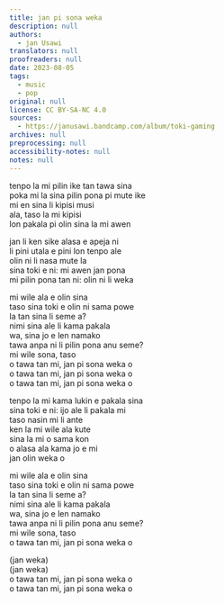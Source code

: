 ```yaml
---
title: jan pi sona weka
description: null
authors:
  - jan Usawi
translators: null
proofreaders: null
date: 2023-08-05
tags:
  - music
  - pop
original: null
license: CC BY-SA-NC 4.0
sources:
  - https://janusawi.bandcamp.com/album/toki-gaming
archives: null
preprocessing: null
accessibility-notes: null
notes: null
---
```


tenpo la mi pilin ike tan tawa sina   \
poka mi la sina pilin pona pi mute ike   \
mi en sina li kipisi musi  \
ala, taso la mi kipisi  \
lon pakala pi olin sina la mi awen 

jan li ken sike alasa e apeja ni  \
li pini utala e pini lon tenpo ale  \
olin ni li nasa mute la  \
sina toki e ni: mi awen jan pona  \
mi pilin pona tan ni: olin ni li weka

mi wile ala e olin sina    \
taso sina toki e olin ni sama powe  \
la tan sina li seme a?  \
nimi sina ale li kama pakala  \
wa, sina jo e len namako  \
tawa anpa ni li pilin pona anu seme?  \
mi wile sona, taso  \
o tawa tan mi, jan pi sona weka o  \
o tawa tan mi, jan pi sona weka o  \
o tawa tan mi, jan pi sona weka o

tenpo la mi kama lukin e pakala sina   \
sina toki e ni: ijo ale li pakala mi  \
taso nasin mi li ante  \
ken la mi wile ala kute  \
sina la mi o sama kon  \
o alasa ala kama jo e mi  \
jan olin weka o 

mi wile ala e olin sina  \
taso sina toki e olin ni sama powe  \
la tan sina li seme a?  \
nimi sina ale li kama pakala  \
wa, sina jo e len namako  \
tawa anpa ni li pilin pona anu seme?  \
mi wile sona, taso  \
o tawa tan mi, jan pi sona weka o

(jan weka)  \
(jan weka)  \
o tawa tan mi, jan pi sona weka o  \
o tawa tan mi, jan pi sona weka o